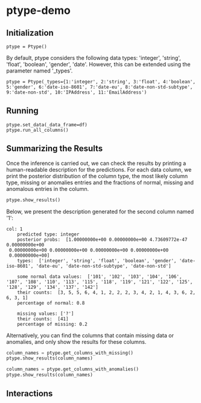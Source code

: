# ptype-demo

## Initialization
```
ptype = Ptype() 
```
By default, ptype considers the following data types: 'integer', 'string', 'float', 'boolean', 'gender', 'date'. However, this can be extended using the parameter named '_types'.


```
ptype = Ptype(_types={1:'integer', 2:'string', 3:'float', 4:'boolean', 5:'gender', 6:'date-iso-8601', 7:'date-eu', 8:'date-non-std-subtype', 9:'date-non-std', 10:'IPAddress', 11:'EmailAddress') 
```

## Running
```
ptype.set_data(_data_frame=df)
ptype.run_all_columns()
```

## Summarizing the Results
Once the inference is carried out, we can check the results by printing a human-readable description for the predictions. For each data column, we print the posterior distribution of the column type, the most likely column type, missing or anomalies entries and the fractions of normal, missing and anomalous entries in the column.
```python
ptype.show_results()
```

Below, we present the description generated for the second column named '1':
```
col: 1
	predicted type: integer
	posterior probs:  [1.00000000e+00 0.00000000e+00 4.73609772e-47 0.00000000e+00
 0.00000000e+00 0.00000000e+00 0.00000000e+00 0.00000000e+00
 0.00000000e+00]
	types:  ['integer', 'string', 'float', 'boolean', 'gender', 'date-iso-8601', 'date-eu', 'date-non-std-subtype', 'date-non-std'] 

	some normal data values:  ['101', '102', '103', '104', '106', '107', '108', '110', '113', '115', '118', '119', '121', '122', '125', '128', '129', '134', '137', '142']
	their counts:  [3, 5, 5, 6, 4, 1, 2, 2, 2, 3, 4, 2, 1, 4, 3, 6, 2, 6, 3, 1]
	percentage of normal: 0.8 

	missing values: ['?']
	their counts:  [41]
	percentage of missing: 0.2
```


Alternatively, you can find the columns that contain missing data or anomalies, and only show the results for these columns.
```python
column_names = ptype.get_columns_with_missing()
ptype.show_results(column_names)
```

```python
column_names = ptype.get_columns_with_anomalies()
ptype.show_results(column_names)
```

## Interactions
